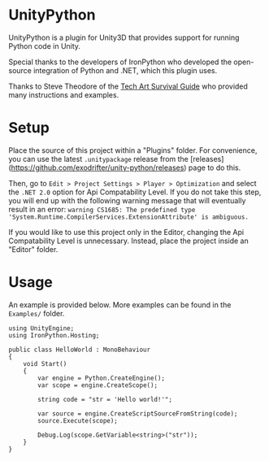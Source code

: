 UnityPython
===========
UnityPython is a plugin for Unity3D that provides support for running Python
code in Unity.

Special thanks to the developers of IronPython who developed the open-source
integration of Python and .NET, which this plugin uses.

Thanks to Steve Theodore of the [Tech Art Survival Guide](http://techartsurvival.blogspot.com/2013/12/embedding-ironpython-in-unity-tech-art.html)
who provided many instructions and examples.


Setup
=====
Place the source of this project within a "Plugins" folder. For convenience,
you can use the latest `.unitypackage` release from the [releases]
(https://github.com/exodrifter/unity-python/releases) page to do this.

Then, go to `Edit > Project Settings > Player > Optimization` and select the
`.NET 2.0` option for Api Compatability Level. If you do not take this step,
you will end up with the following warning message that will eventually result
in an error: `warning CS1685: The predefined type
'System.Runtime.CompilerServices.ExtensionAttribute' is ambiguous.`

If you would like to use this project only in the Editor, changing the Api
Compatability Level is unnecessary. Instead, place the project inside an
"Editor" folder.


Usage
=====
An example is provided below. More examples can be found in the
`Examples/` folder.

	using UnityEngine;
	using IronPython.Hosting;

	public class HelloWorld : MonoBehaviour
	{
		void Start()
		{
			var engine = Python.CreateEngine();
			var scope = engine.CreateScope();

			string code = "str = 'Hello world!'";

			var source = engine.CreateScriptSourceFromString(code);
			source.Execute(scope);

			Debug.Log(scope.GetVariable<string>("str"));
		}
	}
